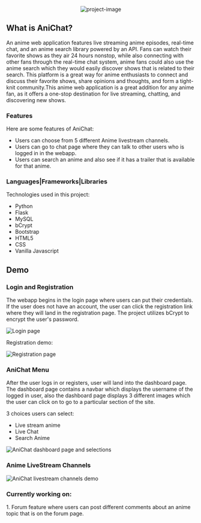 <p align="center"><img src="https://socialify.git.ci/markubiadas/AniChat/image?font=Inter&forks=1&issues=1&logo=https%3A%2F%2Fcdn-icons-png.flaticon.com%2F512%2F8913%2F8913308.png&name=1&pulls=1&stargazers=1&theme=Light" alt="project-image"></p>
 
<h2>What is AniChat?</h2>
<p>An anime web application features live streaming anime episodes, real-time chat, and an anime search library powered by an API. Fans can watch their favorite shows as they air 24 hours nonstop, while also connecting with other fans through the real-time chat system, anime fans could also use the anime search which they would easily discover shows that is related to their search. This platform is a great way for anime enthusiasts to connect and discuss their favorite shows, share opinions and thoughts, and form a tight-knit community.This anime web application is a great addition for any anime fan, as it offers a one-stop destination for live streaming, chatting, and discovering new shows.</p>

<h3>Features</h3>

Here are some features of AniChat:

* Users can choose from 5 different Anime livestream channels.
* Users can go to chat page where they can talk to other users who is logged in in the webapp.
* Users can search an anime and also see if it has a trailer that is available for that anime.

<h3>Languages|Frameworks|Libraries</h3>

Technologies used in this project:

* Python
* Flask
* MySQL
* bCrypt
* Bootstrap
* HTML5
* CSS
* Vanilla Javascript
 
<h2>Demo</h2>

<h3>Login and Registration</h3>
<p>The webapp begins in the login page where users can put their credentials. If the user does not have an account, the user can click the registration link where they will land in the registration page. The project utilizes bCrypt to encrypt the user's password.</p>
<img src="https://media.giphy.com/media/oIqGiBLs0qaJdoAasR/giphy.gif" alt="Login page">

<p>Registration demo:</p>
<img src="https://media.giphy.com/media/7Z4xTMiuFHKrNJLb2t/giphy.gif" alt="Registration page">

<h3>AniChat Menu</h3>
<p>After the user logs in or registers, user will land into the dashboard page. The dashboard page contains a navbar which displays the username of the logged in user, also the dashboard page displays 3 different images which the user can click on to go to a particular section of the site.</p>
3 choices users can select:

* Live stream anime
* Live Chat
* Search Anime
<img src="https://media.giphy.com/media/7KTVyWXwuy00JwNe7E/giphy.gif" alt="AniChat dashboard page and selections">

<h3>Anime LiveStream Channels</h3>
<p></p>
<img src="https://media.giphy.com/media/xQ3BtoeRSnM9w7tFs0/giphy.gif" alt="AniChat livestream channels demo">

 
 <h3>Currently working on:</h3>
 1. Forum feature where users can post different comments about an anime topic that is on the forum page.
